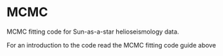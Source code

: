 # MCMC
MCMC fitting code for Sun-as-a-star helioseismology data.

For an introduction to the code read the MCMC fitting code guide above
